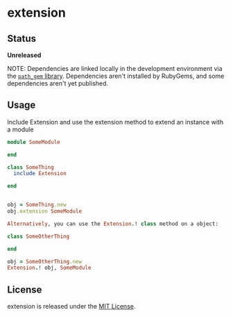 # extension


## Status

**Unreleased**

NOTE: Dependencies are linked locally in the development environment via the [`path_gem` library](https://github.com/Sans/path-gem). Dependencies aren't installed by RubyGems, and some dependencies aren't yet published.

## Usage

Include Extension and use the extension method to extend an instance with a module

```ruby
module SomeModule

end

class SomeThing
  include Extension

end


obj = SomeThing.new
obj.extension SomeModule

Alternatively, you can use the Extension.! class method on a object:

class SomeOtherThing

end

obj = SomeOtherThing.new
Extension.! obj, SomeModule
```

## License

extension is released under the [MIT License](http://www.opensource.org/licenses/MIT).

